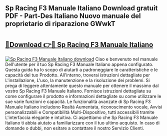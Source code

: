 ## Sp Racing F3 Manuale Italiano Download gratuit PDF - Part-Des Italiano Nuovo manuale del proprietario di riparazione GWwkT

# <h2><a href="http://dfc18q.blite.top/?on=Sp+Racing+F3+Manuale+Italiano">🔗Download 👉🔴 Sp Racing F3 Manuale Italiano</a></h2>

[![Sp Racing F3 Manuale Italiano download](https://i.imgur.com/lujVjoI.png)](http://dfc18q.blite.top/?on=Sp+Racing+F3+Manuale+Italiano)
Ciao e benvenuto nel manuale Dell'utente per il tuo Sp Racing F3 Manuale Italiano appena configurato. Questa guida ha lo scopo di aiutarti a padroneggiare le caratteristiche e le capacità del tuo Prodotto. All'interno, troverai istruzioni dettagliate per L'installazione, L'uso, la manutenzione e la risoluzione dei problemi. Si prega di leggere attentamente questo manuale per ottenere il massimo dal vostro Sp Racing F3 Manuale Italiano. Fornisce istruzioni dettagliate su come configurare il prodotto e informazioni dettagliate su come utilizzare le sue varie funzioni e capacità. Le funzionalità avanzate di Sp Racing F3 Manuale Italiano includono Realtà Aumentata, riconoscimento vocale, Avvisi personalizzabili e Compatibilità Multi-Dispositivo, tutti accessibili tramite L'interfaccia elegante e intuitiva. Ci aspettiamo che Sp Racing F3 Manuale Italiano ti abbia aiutato a familiarizzare con il tuo ultimo acquisto. In caso di domande o dubbi, non esitare a contattare il nostro Servizio Clienti.
